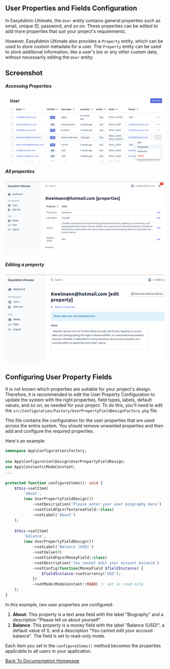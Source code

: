 ## User Properties and Fields Configuration

In EasyAdmin Ultimate, the `User` entity contains general properties such as email, unique ID, password, and so on. These properties can be edited to add more properties that suit your project's requirements.

However, EasyAdmin Ultimate also provides a `Property` entity, which can be used to store custom metadata for a user. The `Property` entity can be used to store additional information, like a user's bio or any other custom data, without necessarily editing the `User` entity.

## Screenshot

##### Accessing Properties

![Accessing User Properties](../images/screenshot/screenshot-user-property-access.png)

##### All properties

![User Properties](../images/screenshot/screenshot-user-properties.png)

##### Editing a property

![User Bio](../images/screenshot/screenshot-user-bio.png)

## Configuring User Property Fields

It is not known which properties are suitable for your project's design. Therefore, it is recommended to edit the User Property Configuration to update the system with the right properties, field types, labels, default values, and so on, as needed for your project. To do this, you'll need to edit the `src/Configuration/Factory/UserPropertyFieldDesignFactory.php` file.

This file contains the configuration for the user properties that are used across the entire system. You should remove unwanted properties and then add and configure the required properties.

Here's an example:

```php
namespace App\Configuration\Factory;

use App\Configuration\Design\UserPropertyFieldDesign;
use App\Constants\ModeConstant;
...

protected function configureItems(): void {
    $this->setItem(
        'about',
        (new UserPropertyFieldDesign())
            ->setDescription('Please enter your user biography here')
            ->setFieldFqcn(TextareaField::class)
            ->setLabel('About')
    );

    $this->setItem(
        'balance',
        (new UserPropertyFieldDesign())
            ->setLabel('Balance (USD)')
            ->setValue(0)
            ->setFieldFqcn(MoneyField::class)
            ->setDescription('You cannot edit your account balance')
            ->setConfig(function(MoneyField $fieldInstance) {
                $fieldInstance->setCurrency('USD');
            })
            ->setMode(ModeConstant::READ) // set as read-only
    );
}
```

In this example, two user properties are configured:

1. **About**: This property is a text area field with the label "Biography" and a description "Please tell us about yourself".
2. **Balance**: This property is a money field with the label "Balance (USD)", a default value of 0, and a description "You cannot edit your account balance". The field is set to read-only mode.

Each item you set in the `configureItems()` method becomes the properties applicable to all users in your application.

[Back To Documentation Homepage](../index.md)